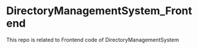 # DirectoryManagementSystem_Frontend
This repo is related to Frontend code of DirectoryManagementSystem
